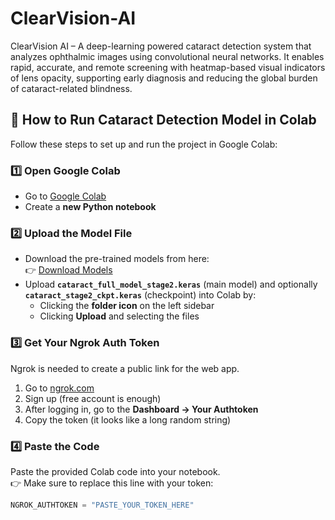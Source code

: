 # ClearVision-AI
ClearVision AI – A deep-learning powered cataract detection system that analyzes ophthalmic images using convolutional neural networks. It enables rapid, accurate, and remote screening with heatmap-based visual indicators of lens opacity, supporting early diagnosis and reducing the global burden of cataract-related blindness.

## 🚀 How to Run Cataract Detection Model in Colab

Follow these steps to set up and run the project in Google Colab:

### 1️⃣ Open Google Colab
- Go to [Google Colab](https://colab.research.google.com/)  
- Create a **new Python notebook**  

### 2️⃣ Upload the Model File
- Download the pre-trained models from here:  
  👉 [Download Models](https://drive.google.com/drive/folders/1ox0D2DQ1nQThEYuGslx_5-XEuiS0Jzlb?usp=sharing)  
- Upload **`cataract_full_model_stage2.keras`** (main model) and optionally **`cataract_stage2_ckpt.keras`** (checkpoint) into Colab by:  
  - Clicking the **folder icon** on the left sidebar  
  - Clicking **Upload** and selecting the files  

### 3️⃣ Get Your Ngrok Auth Token
Ngrok is needed to create a public link for the web app.  

1. Go to [ngrok.com](https://ngrok.com/)  
2. Sign up (free account is enough)  
3. After logging in, go to the **Dashboard → Your Authtoken**  
4. Copy the token (it looks like a long random string)  

### 4️⃣ Paste the Code
Paste the provided Colab code into your notebook.  
👉 Make sure to replace this line with your token:  

```python
NGROK_AUTHTOKEN = "PASTE_YOUR_TOKEN_HERE"
